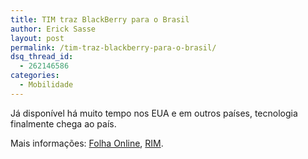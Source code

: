 ```yaml
---
title: TIM traz BlackBerry para o Brasil
author: Erick Sasse
layout: post
permalink: /tim-traz-blackberry-para-o-brasil/
dsq_thread_id:
  - 262146586
categories:
  - Mobilidade
---
```

J&aacute; dispon&iacute;vel h&aacute; muito tempo nos EUA e em outros pa&iacute;ses, tecnologia finalmente chega ao pa&iacute;s.

Mais informa&ccedil;&otilde;es: [Folha Online][1], [RIM][2].

 [1]: http://www1.folha.uol.com.br/folha/informatica/ult124u17862.shtml
 [2]: http://www.rim.com/news/press/2005/pr-19_01_2005-01.shtml